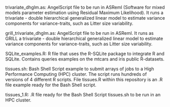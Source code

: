 trivariate_dhglm.as: AngelScript file to be run in ASReml (Software for mixed models parameter estimation using 
Residual Maximum Likelihood). It runs a trivariate - double hierarchical generalized linear model 
to estimate variance components for variance-traits, such as Litter size variability.

grill_trivariate_dhglm.as: AngelScript file to be run in ASReml. It runs as GRILL a trivariate - double hierarchical generalized linear model to estimate variance components for variance-traits, such as Litter size variability.

SQLite_examples.R: R file that uses the R-SQLite package to integrate R and SQLite. Contains 
queries examples on the mtcars and iris public R-datasets.

tissues.sh: Bash Shell Script example to submit arrays of jobs to a High Performance Computing (HPC) cluster.
The script runs hundreds of versions of 4 different R scripts. File tissues.R within this 
repository is an .R file example ready for the Bash Shell script.

tissues_1.R: .R file ready for the Bash Shell Script tissues.sh to be run in an HPC cluster.
